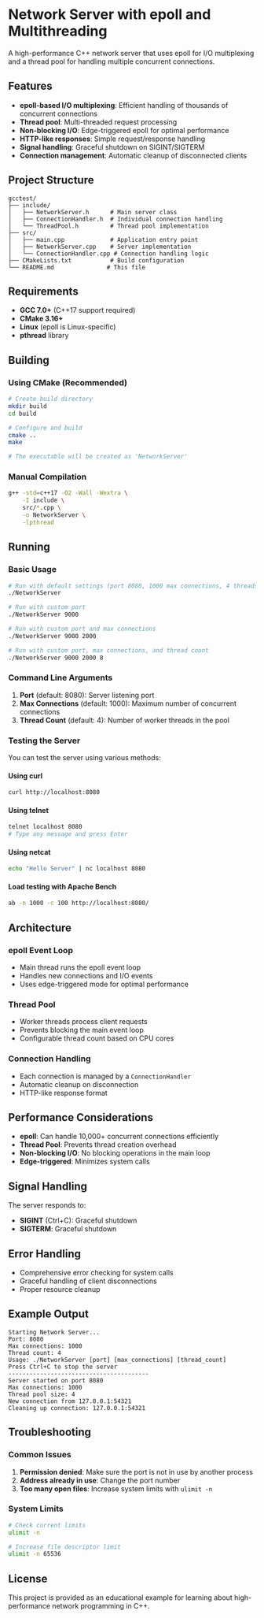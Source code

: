 # Network Server with epoll and Multithreading

A high-performance C++ network server that uses epoll for I/O multiplexing and a thread pool for handling multiple concurrent connections.

## Features

- **epoll-based I/O multiplexing**: Efficient handling of thousands of concurrent connections
- **Thread pool**: Multi-threaded request processing
- **Non-blocking I/O**: Edge-triggered epoll for optimal performance
- **HTTP-like responses**: Simple request/response handling
- **Signal handling**: Graceful shutdown on SIGINT/SIGTERM
- **Connection management**: Automatic cleanup of disconnected clients

## Project Structure

```
gcctest/
├── include/
│   ├── NetworkServer.h      # Main server class
│   ├── ConnectionHandler.h  # Individual connection handling
│   └── ThreadPool.h         # Thread pool implementation
├── src/
│   ├── main.cpp             # Application entry point
│   ├── NetworkServer.cpp    # Server implementation
│   └── ConnectionHandler.cpp # Connection handling logic
├── CMakeLists.txt           # Build configuration
└── README.md               # This file
```

## Requirements

- **GCC 7.0+** (C++17 support required)
- **CMake 3.16+**
- **Linux** (epoll is Linux-specific)
- **pthread** library

## Building

### Using CMake (Recommended)

```bash
# Create build directory
mkdir build
cd build

# Configure and build
cmake ..
make

# The executable will be created as 'NetworkServer'
```

### Manual Compilation

```bash
g++ -std=c++17 -O2 -Wall -Wextra \
    -I include \
    src/*.cpp \
    -o NetworkServer \
    -lpthread
```

## Running

### Basic Usage

```bash
# Run with default settings (port 8080, 1000 max connections, 4 threads)
./NetworkServer

# Run with custom port
./NetworkServer 9000

# Run with custom port and max connections
./NetworkServer 9000 2000

# Run with custom port, max connections, and thread count
./NetworkServer 9000 2000 8
```

### Command Line Arguments

1. **Port** (default: 8080): Server listening port
2. **Max Connections** (default: 1000): Maximum number of concurrent connections
3. **Thread Count** (default: 4): Number of worker threads in the pool

### Testing the Server

You can test the server using various methods:

#### Using curl
```bash
curl http://localhost:8080
```

#### Using telnet
```bash
telnet localhost 8080
# Type any message and press Enter
```

#### Using netcat
```bash
echo "Hello Server" | nc localhost 8080
```

#### Load testing with Apache Bench
```bash
ab -n 1000 -c 100 http://localhost:8080/
```

## Architecture

### epoll Event Loop
- Main thread runs the epoll event loop
- Handles new connections and I/O events
- Uses edge-triggered mode for optimal performance

### Thread Pool
- Worker threads process client requests
- Prevents blocking the main event loop
- Configurable thread count based on CPU cores

### Connection Handling
- Each connection is managed by a `ConnectionHandler`
- Automatic cleanup on disconnection
- HTTP-like response format

## Performance Considerations

- **epoll**: Can handle 10,000+ concurrent connections efficiently
- **Thread Pool**: Prevents thread creation overhead
- **Non-blocking I/O**: No blocking operations in the main loop
- **Edge-triggered**: Minimizes system calls

## Signal Handling

The server responds to:
- **SIGINT** (Ctrl+C): Graceful shutdown
- **SIGTERM**: Graceful shutdown

## Error Handling

- Comprehensive error checking for system calls
- Graceful handling of client disconnections
- Proper resource cleanup

## Example Output

```
Starting Network Server...
Port: 8080
Max connections: 1000
Thread count: 4
Usage: ./NetworkServer [port] [max_connections] [thread_count]
Press Ctrl+C to stop the server
----------------------------------------
Server started on port 8080
Max connections: 1000
Thread pool size: 4
New connection from 127.0.0.1:54321
Cleaning up connection: 127.0.0.1:54321
```

## Troubleshooting

### Common Issues

1. **Permission denied**: Make sure the port is not in use by another process
2. **Address already in use**: Change the port number
3. **Too many open files**: Increase system limits with `ulimit -n`

### System Limits

```bash
# Check current limits
ulimit -n

# Increase file descriptor limit
ulimit -n 65536
```

## License

This project is provided as an educational example for learning about high-performance network programming in C++.
